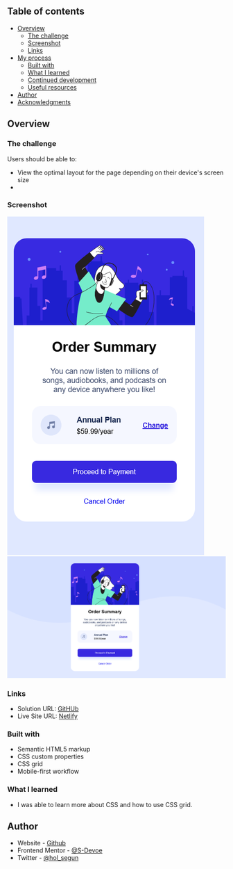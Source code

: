## Table of contents

- [Overview](#overview)
  - [The challenge](#the-challenge)
  - [Screenshot](#screenshot)
  - [Links](#links)
- [My process](#my-process)
  - [Built with](#built-with)
  - [What I learned](#what-i-learned)
  - [Continued development](#continued-development)
  - [Useful resources](#useful-resources)
- [Author](#author)
- [Acknowledgments](#acknowledgments)



## Overview

### The challenge

Users should be able to:

- View the optimal layout for the page depending on their device's screen size
- 

### Screenshot

![Mobile](https://github.com/S-Devoe/orderSummary/blob/main/Screenshot%202021-09-29%20at%2011-52-16%20Order%20Summary.png?raw=true)
![Desktop](https://github.com/S-Devoe/orderSummary/blob/main/Screenshot%202021-09-29%20at%2011-51-49%20Order%20Summary.png?raw=true)

### Links

- Solution URL: [GitHUb](https://github.com/S-Devoe/orderSummary.git)
- Live Site URL: [Netlify](https://hungry-johnson-642b1e.netlify.app/)


### Built with

- Semantic HTML5 markup
- CSS custom properties
- CSS grid
- Mobile-first workflow


### What I learned
- I was able to learn more about CSS and how to use CSS grid.


## Author

- Website - [Github](https://www.github.com/S-Devoe)
- Frontend Mentor - [@S-Devoe](https://www.frontendmentor.io/profile/S-Devoe)
- Twitter - [@hol_segun](https://www.twitter.com/hol_segun)
